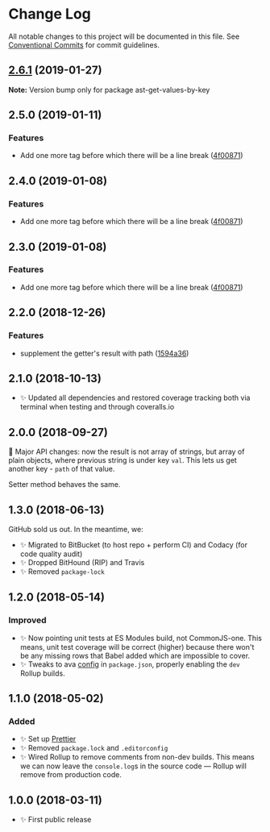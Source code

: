 # Change Log

All notable changes to this project will be documented in this file.
See [Conventional Commits](https://conventionalcommits.org) for commit guidelines.

## [2.6.1](https://bitbucket.org/codsen/codsen/src/master/packages/ast-get-values-by-key/compare/ast-get-values-by-key@2.6.0...ast-get-values-by-key@2.6.1) (2019-01-27)

**Note:** Version bump only for package ast-get-values-by-key





## 2.5.0 (2019-01-11)

### Features

- Add one more tag before which there will be a line break ([4f00871](https://bitbucket.org/codsen/codsen/src/master/packages/ast-get-values-by-key/commits/4f00871))

## 2.4.0 (2019-01-08)

### Features

- Add one more tag before which there will be a line break ([4f00871](https://bitbucket.org/codsen/codsen/src/master/packages/ast-get-values-by-key/commits/4f00871))

## 2.3.0 (2019-01-08)

### Features

- Add one more tag before which there will be a line break ([4f00871](https://bitbucket.org/codsen/codsen/src/master/packages/ast-get-values-by-key/commits/4f00871))

## 2.2.0 (2018-12-26)

### Features

- supplement the getter's result with path ([1594a36](https://bitbucket.org/codsen/codsen/src/master/packages/ast-get-values-by-key/commits/1594a36))

## 2.1.0 (2018-10-13)

- ✨ Updated all dependencies and restored coverage tracking both via terminal when testing and through coveralls.io

## 2.0.0 (2018-09-27)

🔨 Major API changes: now the result is not array of strings, but array of plain objects, where previous string is under key `val`. This lets us get another key - `path` of that value.

Setter method behaves the same.

## 1.3.0 (2018-06-13)

GitHub sold us out. In the meantime, we:

- ✨ Migrated to BitBucket (to host repo + perform CI) and Codacy (for code quality audit)
- ✨ Dropped BitHound (RIP) and Travis
- ✨ Removed `package-lock`

## 1.2.0 (2018-05-14)

### Improved

- ✨ Now pointing unit tests at ES Modules build, not CommonJS-one. This means, unit test coverage will be correct (higher) because there won't be any missing rows that Babel added which are impossible to cover.
- ✨ Tweaks to ava [config](https://github.com/avajs/ava/blob/master/docs/recipes/es-modules.md) in `package.json`, properly enabling the `dev` Rollup builds.

## 1.1.0 (2018-05-02)

### Added

- ✨ Set up [Prettier](https://prettier.io)
- ✨ Removed `package.lock` and `.editorconfig`
- ✨ Wired Rollup to remove comments from non-dev builds. This means we can now leave the `console.log`s in the source code — Rollup will remove from production code.

## 1.0.0 (2018-03-11)

- ✨ First public release
